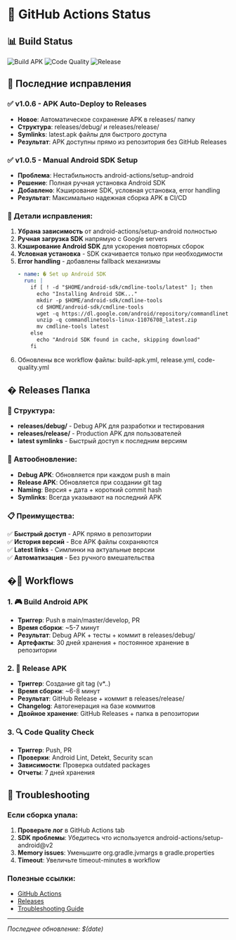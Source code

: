# 🎯 GitHub Actions Status

## 📊 Build Status

![Build APK](https://github.com/RobotAvi/MoneyGame/workflows/🎮%20Build%20Android%20APK/badge.svg)
![Code Quality](https://github.com/RobotAvi/MoneyGame/workflows/🔍%20Code%20Quality%20Check/badge.svg)
![Release](https://github.com/RobotAvi/MoneyGame/workflows/🚀%20Release%20APK/badge.svg)

## 🔧 Последние исправления

### ✅ v1.0.6 - APK Auto-Deploy to Releases
- **Новое**: Автоматическое сохранение APK в releases/ папку
- **Структура**: releases/debug/ и releases/release/ 
- **Symlinks**: latest.apk файлы для быстрого доступа
- **Результат**: APK доступны прямо из репозитория без GitHub Releases

### ✅ v1.0.5 - Manual Android SDK Setup  
- **Проблема**: Нестабильность android-actions/setup-android
- **Решение**: Полная ручная установка Android SDK
- **Добавлено**: Кэширование SDK, условная установка, error handling
- **Результат**: Максимально надежная сборка APK в CI/CD

### 📝 Детали исправления:
1. **Убрана зависимость** от android-actions/setup-android полностью
2. **Ручная загрузка SDK** напрямую с Google servers
3. **Кэширование Android SDK** для ускорения повторных сборок
4. **Условная установка** - SDK скачивается только при необходимости
5. **Error handling** - добавлены fallback механизмы
   ```yaml
   - name: � Set up Android SDK
     run: |
       if [ ! -d "$HOME/android-sdk/cmdline-tools/latest" ]; then
         echo "Installing Android SDK..."
         mkdir -p $HOME/android-sdk/cmdline-tools
         cd $HOME/android-sdk/cmdline-tools
         wget -q https://dl.google.com/android/repository/commandlinetools-linux-11076708_latest.zip
         unzip -q commandlinetools-linux-11076708_latest.zip
         mv cmdline-tools latest
       else
         echo "Android SDK found in cache, skipping download"
       fi
   ```
6. Обновлены все workflow файлы: build-apk.yml, release.yml, code-quality.yml

## � Releases Папка

### 📁 Структура:
- **releases/debug/** - Debug APK для разработки и тестирования
- **releases/release/** - Production APK для пользователей  
- **latest symlinks** - Быстрый доступ к последним версиям

### 🔄 Автообновление:
- **Debug APK**: Обновляется при каждом push в main
- **Release APK**: Обновляется при создании git tag
- **Naming**: Версия + дата + короткий commit hash
- **Symlinks**: Всегда указывают на последний APK

### 📋 Преимущества:
✅ **Быстрый доступ** - APK прямо в репозитории  
✅ **История версий** - Все APK файлы сохраняются  
✅ **Latest links** - Симлинки на актуальные версии  
✅ **Автоматизация** - Без ручного вмешательства  

## �🚀 Workflows

### 1. 🎮 Build Android APK
- **Триггер**: Push в main/master/develop, PR
- **Время сборки**: ~5-7 минут
- **Результат**: Debug APK + тесты + коммит в releases/debug/
- **Артефакты**: 30 дней хранения + постоянное хранение в репозитории

### 2. 🚀 Release APK  
- **Триггер**: Создание git tag (v*.*.*)
- **Время сборки**: ~6-8 минут
- **Результат**: GitHub Release + коммит в releases/release/
- **Changelog**: Автогенерация на базе коммитов
- **Двойное хранение**: GitHub Releases + папка в репозитории

### 3. 🔍 Code Quality Check
- **Триггер**: Push, PR
- **Проверки**: Android Lint, Detekt, Security scan
- **Зависимости**: Проверка outdated packages
- **Отчеты**: 7 дней хранения

## 🐛 Troubleshooting

### Если сборка упала:
1. **Проверьте лог** в GitHub Actions tab
2. **SDK проблемы**: Убедитесь что используется android-actions/setup-android@v2
3. **Memory issues**: Уменьшите org.gradle.jvmargs в gradle.properties
4. **Timeout**: Увеличьте timeout-minutes в workflow

### Полезные ссылки:
- [GitHub Actions](https://github.com/RobotAvi/MoneyGame/actions)
- [Releases](https://github.com/RobotAvi/MoneyGame/releases)
- [Troubleshooting Guide](GITHUB_ACTIONS_GUIDE.md)

---
*Последнее обновление: $(date)*